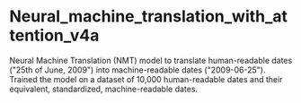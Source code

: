 # Neural_machine_translation_with_attention_v4a
Neural Machine Translation (NMT) model to translate human-readable dates ("25th of June, 2009") into machine-readable dates ("2009-06-25").
Trained the model on a dataset of 10,000 human-readable dates and their equivalent, standardized, machine-readable dates.
